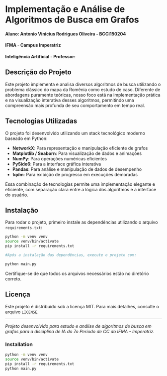 # Implementação e Análise de Algoritmos de Busca em Grafos

#### Aluno: Antonio Vinicius Rodrigues Oliveira - BCCI150204

#### IFMA - Campus Imperatriz

#### Inteligência Artificial - Professor:

## Descrição do Projeto

Este projeto implementa e analisa diversos algoritmos de busca utilizando o problema clássico do mapa da Romênia como estudo de caso. Diferente de abordagens puramente teóricas, nosso foco está na implementação prática e na visualização interativa desses algoritmos, permitindo uma compreensão mais profunda de seu comportamento em tempo real.

## Tecnologias Utilizadas

O projeto foi desenvolvido utilizando um stack tecnológico moderno baseado em Python:

- **NetworkX**: Para representação e manipulação eficiente de grafos
- **Matplotlib / Seaborn**: Para visualização de dados e animações
- **NumPy**: Para operações numéricas eficientes
- **PySide6**: Para a interface gráfica interativa
- **Pandas**: Para análise e manipulação de dados de desempenho
- **tqdm**: Para exibição de progresso em execuções demoradas

Essa combinação de tecnologias permite uma implementação elegante e eficiente, com separação clara entre a lógica dos algoritmos e a interface do usuário.

## Instalação

Para rodar o projeto, primeiro instale as dependências utilizando o arquivo `requirements.txt`:

```sh
python -m venv venv
source venv/bin/activate
pip install -r requirements.txt

#Após a instalação das dependências, execute o projeto com:

python main.py
```

Certifique-se de que todos os arquivos necessários estão no diretório correto.

## Licença

Este projeto é distribuído sob a licença MIT. Para mais detalhes, consulte o arquivo `LICENSE`.

---

_Projeto desenvolvido para estudo e análise de algoritmos de busca em grafos para a disciplina de IA do 7o Período de CC do IFMA - Imperatriz._

### Installation

```bash
python -m venv venv
source venv/bin/activate
pip install -r requirements.txt
python main.py
```
